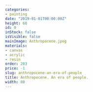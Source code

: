 ```yaml
---
categories:
- painting
date: "2019-01-01T00:00:00Z"
height: 60
id: 0
inStock: false
isVisible: false
mainImage: Anthropocene.jpeg
materials:
- canvas
- acrylic
- resin
order: 203
price: -1
slug: anthropocene-an-era-of-people
title: Anthropocene. An era of people.
width: 80
---
```


